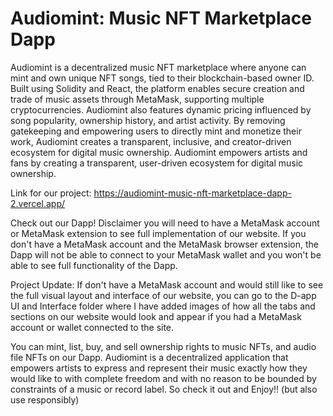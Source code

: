 # Audiomint: Music NFT Marketplace Dapp

Audiomint is a decentralized music NFT marketplace where anyone can mint and own unique NFT songs, tied to their blockchain-based owner ID. Built using Solidity and React, the platform enables secure creation and trade of music assets through MetaMask, supporting multiple cryptocurrencies. Audiomint also features dynamic pricing influenced by song popularity, ownership history, and artist activity. By removing gatekeeping and empowering users to directly mint and monetize their work, Audiomint creates a transparent, inclusive, and creator-driven ecosystem for digital music ownership. Audiomint empowers artists and fans by creating a transparent, user-driven ecosystem for digital music ownership.

Link for our project: https://audiomint-music-nft-marketplace-dapp-2.vercel.app/

Check out our Dapp! Disclaimer you will need to have a MetaMask account or MetaMask extension to see full implementation of our website. If you don't have a MetaMask account and the MetaMask browser extension, the Dapp will not be able to connect to your MetaMask wallet and you won't be able to see full functionality of the Dapp.

Project Update: If don't have a MetaMask account and would still like to see the full visual layout and interface of our website, you can go to the D-app UI and Interface folder where I have added images of how all the tabs and sections on our website would look and appear if you had a MetaMask account or wallet connected to the site.

You can mint, list, buy, and sell ownership rights to music NFTs, and audio file NFTs on our Dapp. Audiomint is a decentralized application that empowers artists to express and represent their music exactly how they would like to with complete freedom and with no reason to be bounded by constraints of a music or record label. So check it out and Enjoy!! (but also use responsibly)
